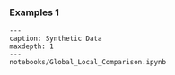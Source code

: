 ### Examples 1

```{toctree}
---
caption: Synthetic Data
maxdepth: 1
---
notebooks/Global_Local_Comparison.ipynb
```

